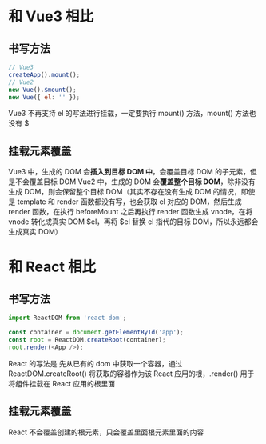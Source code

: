 # 和 Vue3 相比

## 书写方法

```js
// Vue3
createApp().mount();
// Vue2
new Vue().$mount();
new Vue({ el: '' });
```

Vue3 不再支持 el 的写法进行挂载，一定要执行 mount() 方法，mount() 方法也没有 $

## 挂载元素覆盖

Vue3 中，生成的 DOM 会**插入到目标 DOM 中**，会覆盖目标 DOM 的子元素，但是不会覆盖目标 DOM
Vue2 中，生成的 DOM 会**覆盖整个目标 DOM**，除非没有生成 DOM，则会保留整个目标 DOM（其实不存在没有生成 DOM 的情况，即使是 template 和 render 函数都没有写，也会获取 el 对应的 DOM，然后生成 render 函数，在执行 beforeMount 之后再执行 render 函数生成 vnode，在将 vnode 转化成真实 DOM $el，再将 $el 替换 el 指代的目标 DOM，所以永远都会生成真实 DOM）

# 和 React 相比

## 书写方法

```js
import ReactDOM from 'react-dom';

const container = document.getElementById('app');
const root = ReactDOM.createRoot(container);
root.render(<App />);
```

React 的写法是 先从已有的 dom 中获取一个容器，通过 ReactDOM.createRoot() 将获取的容器作为该 React 应用的根，.render() 用于将组件挂载在 React 应用的根里面

## 挂载元素覆盖

React 不会覆盖创建的根元素，只会覆盖里面根元素里面的内容
